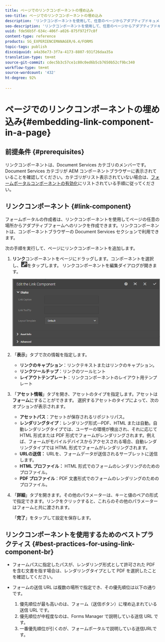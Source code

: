 ```yaml
---
title: ページでのリンクコンポーネントの埋め込み
seo-title: ページでのリンクコンポーネントの埋め込み
description: 'リンクコンポーネントを使用して、任意のページからアダプティブドキュメントまたはアダプティブフォームにリンクできます。  '
seo-description: 'リンクコンポーネントを使用して、任意のページからアダプティブドキュメントまたはアダプティブフォームにリンクできます。  '
uuid: fde56b5f-634c-406f-a026-875f972f7c8f
content-type: reference
products: SG_EXPERIENCEMANAGER/6.4/FORMS
topic-tags: publish
discoiquuid: a4a36e73-3f7a-4173-8807-931f26daa35a
translation-type: tm+mt
source-git-commit: cdec5b3c57ce1c80c0ed6b5cb7650b52cf9bc340
workflow-type: tm+mt
source-wordcount: '432'
ht-degree: 92%

---
```



# ページでのリンクコンポーネントの埋め込み{#embedding-link-component-in-a-page}

## 前提条件 {#prerequisites}

リンクコンポーネントは、Document Services カテゴリのメンバーです。Document Services カテゴリが AEM コンポーネントブラウザーに表示されていることを確認してください。カテゴリがリスト表示されていない場合は、[フォームポータルコンポーネントの有効化](/help/forms/using/enabling-forms-portal-components.md)にリストされている手順に従ってください。

## リンクコンポーネント  {#link-component}

フォームポータルの作成者は、リンクコンポーネントを使用してページの任意の場所からアダプティブフォームへのリンクを作成できます。リンクコンポーネントは、コンポーネントブラウザーの Document Services セクションで利用できます。

次の手順を実行して、ページにリンクコンポーネントを追加します。

1. **リンク**&#x200B;コンポーネントをページにドラッグします。コンポーネントを選択し、![cmppr](assets/cmppr.png)をタップします。 リンクコンポーネントを編集ダイアログが開きます。

   ![edit-link-component](assets/edit-link-component.png)

1. 「**表示**」タブで次の情報を指定します。

   * **リンクのキャプション**：リンクテキストまたはリンクのキャプション。
   * **リンクツールチップ**：リンクのツールヒント
   * **レイアウトテンプレート**：リンクコンポーネントのレイアウト用テンプレート

1. 「**アセット情報**」タブを開き、アセットのタイプを指定します。アセットは&#x200B;**フォーム**&#x200B;にすることができます。 選択するアセットのタイプによって、次のオプションが表示されます。

   * **アセットパス**：アセットが保存されるリポジトリパス。
   * **レンダリングタイプ**：レンダリング形式--PDF、HTML または自動。自動レンダリングタイプでは、ユーザーの環境が検出され、それに応じて HTML 形式または PDF 形式でフォームがレンダリングされます。例えば、フォームがモバイルデバイスからアクセスされる場合、自動レンダリングタイプでは HTML 形式でフォームがレンダリングされます。
   * **URLの送信：**  URLを、フォームデータが送信されるサーブレットに送信します。
   * **HTML プロファイル：** HTML 形式でのフォームのレンダリングのためのプロファイル。
   * **PDF プロファイル**：PDF 文書形式でのフォームのレンダリングのためのプロファイル。

1. 「**詳細**」タブを開きます。その他のパラメーターは、キーと値のペアの形式で指定できます。リンクをクリックすると、これらのその他のパラメーターはフォームと共に渡されます。

   「**完了**」をタップして設定を保存します。

## リンクコンポーネントを使用するためのベストプラクティス {#best-practices-for-using-link-component-br}

* フォームパスに指定したパスが、レンダリング形式として許可された PDF を含む文書を指す場合は、レンダリングタイプとして PDF を選択したことを確認してください。
* フォームの送信 URL は複数の場所で指定でき、その優先順位は以下の通りです。

   1. 優先順位が最も高いのは、フォーム（送信ボタン）に埋め込まれている送信 URL です。
   1. 優先順位が中程度なのは、Forms Manager で説明している送信 URL です。
   1. 一番優先順位が引くのが、フォームポータルで説明している送信URLです。

